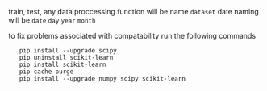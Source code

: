 
train, test, any data proccessing function will be name `dataset`
date naming will be `date` `day` `year` `month`


to fix problems associated with compatability run the following commands 

``` 
   pip install --upgrade scipy
   pip uninstall scikit-learn
   pip install scikit-learn
   pip cache purge
   pip install --upgrade numpy scipy scikit-learn

```